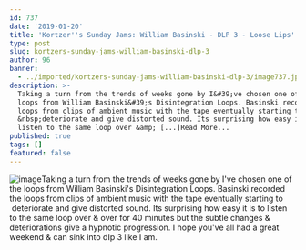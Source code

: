 ```yaml
---
id: 737
date: '2019-01-20'
title: 'Kortzer''s Sunday Jams: William Basinski - DLP 3 - Loose Lips'
type: post
slug: kortzers-sunday-jams-william-basinski-dlp-3
author: 96
banner:
  - ../imported/kortzers-sunday-jams-william-basinski-dlp-3/image737.jpeg
description: >-
  Taking a turn from the trends of weeks gone by I&#39;ve chosen one of the
  loops from William Basinski&#39;s Disintegration Loops. Basinski recorded the
  loops from clips of ambient music with the tape eventually starting to
  &nbsp;deteriorate and give distorted sound. Its surprising how easy it is to
  listen to the same loop over &amp; [...]Read More...
published: true
tags: []
featured: false
---
```

![image](../../imported/kortzers-sunday-jams-william-basinski-dlp-3/image737.jpeg)Taking a turn from the trends of weeks gone by I've chosen one of the loops from William Basinski's Disintegration Loops. Basinski recorded the loops from clips of ambient music with the tape eventually starting to  deteriorate and give distorted sound. Its surprising how easy it is to listen to the same loop over & over for 40 minutes but the subtle changes & deteriorations give a hypnotic progression. I hope you've all had a great weekend & can sink into dIp 3 like I am.